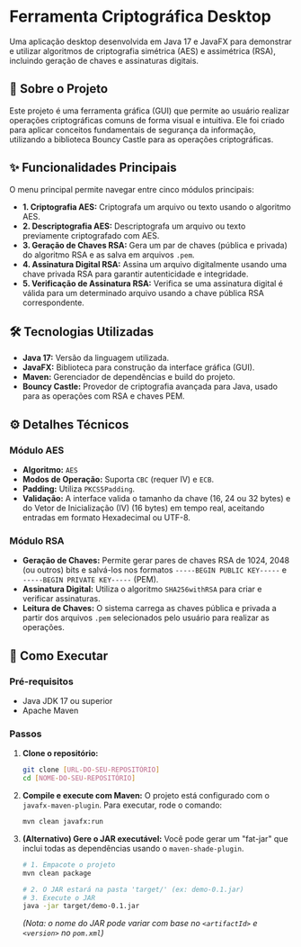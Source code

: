 # Ferramenta Criptográfica Desktop

Uma aplicação desktop desenvolvida em Java 17 e JavaFX para demonstrar e utilizar algoritmos de criptografia simétrica (AES) e assimétrica (RSA), incluindo geração de chaves e assinaturas digitais.

## 🚀 Sobre o Projeto

Este projeto é uma ferramenta gráfica (GUI) que permite ao usuário realizar operações criptográficas comuns de forma visual e intuitiva. Ele foi criado para aplicar conceitos fundamentais de segurança da informação, utilizando a biblioteca Bouncy Castle para as operações criptográficas.

## ✨ Funcionalidades Principais

O menu principal permite navegar entre cinco módulos principais:

* **1. Criptografia AES:** Criptografa um arquivo ou texto usando o algoritmo AES.
* **2. Descriptografia AES:** Descriptografa um arquivo ou texto previamente criptografado com AES.
* **3. Geração de Chaves RSA:** Gera um par de chaves (pública e privada) do algoritmo RSA e as salva em arquivos `.pem`.
* **4. Assinatura Digital RSA:** Assina um arquivo digitalmente usando uma chave privada RSA para garantir autenticidade e integridade.
* **5. Verificação de Assinatura RSA:** Verifica se uma assinatura digital é válida para um determinado arquivo usando a chave pública RSA correspondente.

## 🛠️ Tecnologias Utilizadas

* **Java 17:** Versão da linguagem utilizada.
* **JavaFX:** Biblioteca para construção da interface gráfica (GUI).
* **Maven:** Gerenciador de dependências e build do projeto.
* **Bouncy Castle:** Provedor de criptografia avançada para Java, usado para as operações com RSA e chaves PEM.

## ⚙️ Detalhes Técnicos

### Módulo AES
* **Algoritmo:** `AES`
* **Modos de Operação:** Suporta `CBC` (requer IV) e `ECB`.
* **Padding:** Utiliza `PKCS5Padding`.
* **Validação:** A interface valida o tamanho da chave (16, 24 ou 32 bytes) e do Vetor de Inicialização (IV) (16 bytes) em tempo real, aceitando entradas em formato Hexadecimal ou UTF-8.

### Módulo RSA
* **Geração de Chaves:** Permite gerar pares de chaves RSA de 1024, 2048 (ou outros) bits e salvá-los nos formatos `-----BEGIN PUBLIC KEY-----` e `-----BEGIN PRIVATE KEY-----` (PEM).
* **Assinatura Digital:** Utiliza o algoritmo `SHA256withRSA` para criar e verificar assinaturas.
* **Leitura de Chaves:** O sistema carrega as chaves pública e privada a partir dos arquivos `.pem` selecionados pelo usuário para realizar as operações.

## 🚀 Como Executar

### Pré-requisitos

* Java JDK 17 ou superior
* Apache Maven

### Passos

1.  **Clone o repositório:**
    ```sh
    git clone [URL-DO-SEU-REPOSITÓRIO]
    cd [NOME-DO-SEU-REPOSITÓRIO]
    ```

2.  **Compile e execute com Maven:**
    O projeto está configurado com o `javafx-maven-plugin`. Para executar, rode o comando:
    ```sh
    mvn clean javafx:run
    ```

3.  **(Alternativo) Gere o JAR executável:**
    Você pode gerar um "fat-jar" que inclui todas as dependências usando o `maven-shade-plugin`.
    ```sh
    # 1. Empacote o projeto
    mvn clean package
    
    # 2. O JAR estará na pasta 'target/' (ex: demo-0.1.jar)
    # 3. Execute o JAR
    java -jar target/demo-0.1.jar 
    ```
    *(Nota: o nome do JAR pode variar com base no `<artifactId>` e `<version>` no `pom.xml`)*
